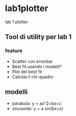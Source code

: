 # lab1plotter
lab 1 plotter

## Tool di utility per lab 1
### feature
- Scatter con errorbar
- Best fit usando i modelli*
- Plot del best fit
- Calcola il chi-quadro

## modelli
- parabola: y = ax^2+bx+c
- sinusoide: y = a sin(bx+x)
